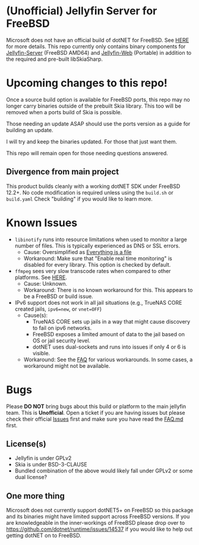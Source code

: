 # (Unofficial) Jellyfin Server for FreeBSD

Microsoft does not have an official build of dotNET for FreeBSD. See [HERE](https://github.com/dotnet/runtime/issues/14537) for more details.
This repo currently only contains binary components for [Jellyfin-Server](https://github.com/jellyfin/jellyfin) (FreeBSD AMD64) and [Jellyfin-Web](https://github.com/jellyfin/jellyfin-web/) (Portable) in addition to the required and pre-built libSkiaSharp.

# Upcoming changes to this repo!

Once a source build option is available for FreeBSD ports, this repo may no longer carry binaries outside of the prebuilt Skia library. This too will be removed when a ports build of Skia is possible.

Those needing an update ASAP should use the ports version as a guide for building an update.

I will try and keep the binaries updated. For those that just want them.

This repo will remain open for those needing questions answered.

## Divergence from main project

This product builds cleanly with a working dotNET SDK under FreeBSD 12.2+. No code modification is required unless using the `build.sh` or `build.yaml`
Check "building" if you would like to learn more.

# Known Issues

 - `libinotify` runs into resource limitations when used to monitor a large number of files. This is typically experienced as DNS or SSL errors.
	- Cause: Oversimplified as [Everything is a file](https://en.wikipedia.org/wiki/Everything_is_a_file)
	- Workaround: Make sure that "Enable real time monitoring" is disabled for every library. This option is checked by default.
 - `ffmpeg` sees very slow transcode rates when compared to other platforms. See [HERE](https://github.com/Thefrank/jellyfin-server-freebsd/issues/67).
	- Cause: Unknown.
	- Workaround: There is no known workaround for this. This appears to be a FreeBSD or build issue. 
 - IPv6 support does not work in all jail situations (e.g., TrueNAS CORE created jails, `ipv6=new`, or `vnet=OFF`)
	- Cause(s): 
	  - TrueNAS CORE sets up jails in a way that might cause discovery to fail on ipv6 networks.
	  - FreeBSD exposes a limited amount of data to the jail based on OS or jail security level.
	  - dotNET uses dual-sockets and runs into issues if only 4 or 6 is visible.
	- Workaround: See the [FAQ](FAQ.md) for various workarounds. In some cases, a workaround might not be available.

# Bugs

Please **DO NOT** bring bugs about this build or platform to the main jellyfin team. This is **Unofficial**. Open a ticket if you are having issues but please check their official [Issues](https://github.com/jellyfin/jellyfin/issues) first and make sure you have read the [FAQ.md](FAQ.md) first.

## License(s)

 - Jellyfin is under GPLv2 
 - Skia is under BSD-3-CLAUSE 
 - Bundled combination of the above would likely fall under GPLv2 or some dual license?

## One more thing

Microsoft does not currently support dotNET5+ on FreeBSD so this package and its binaries might have limited support across FreeBSD versions. If you are knowledgeable in the inner-workings of FreeBSD please drop over to https://github.com/dotnet/runtime/issues/14537 if you would like to help out getting dotNET on to FreeBSD.
